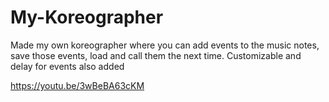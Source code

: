 # My-Koreographer
Made my own koreographer where you can add events to the music notes, save those events, load and call them the next time. Customizable and delay for events also added

https://youtu.be/3wBeBA63cKM
